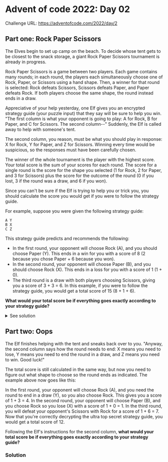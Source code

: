 # Advent of code 2022: Day 02

Challenge URL: https://adventofcode.com/2022/day/2

## Part one: Rock Paper Scissors

The Elves begin to set up camp on the beach. To decide whose tent gets to be closest to the snack storage, a giant Rock Paper Scissors tournament is already in progress.

Rock Paper Scissors is a game between two players. Each game contains many rounds; in each round, the players each simultaneously choose one of Rock, Paper, or Scissors using a hand shape. Then, a winner for that round is selected: Rock defeats Scissors, Scissors defeats Paper, and Paper defeats Rock. If both players choose the same shape, the round instead ends in a draw.

Appreciative of your help yesterday, one Elf gives you an encrypted strategy guide (your puzzle input) that they say will be sure to help you win. "The first column is what your opponent is going to play: A for Rock, B for Paper, and C for Scissors. The second column--" Suddenly, the Elf is called away to help with someone's tent.

The second column, you reason, must be what you should play in response: X for Rock, Y for Paper, and Z for Scissors. Winning every time would be suspicious, so the responses must have been carefully chosen.

The winner of the whole tournament is the player with the highest score. Your total score is the sum of your scores for each round. The score for a single round is the score for the shape you selected (1 for Rock, 2 for Paper, and 3 for Scissors) plus the score for the outcome of the round (0 if you lost, 3 if the round was a draw, and 6 if you won).

Since you can't be sure if the Elf is trying to help you or trick you, you should calculate the score you would get if you were to follow the strategy guide.

For example, suppose you were given the following strategy guide:

```
A Y
B X
C Z
```

This strategy guide predicts and recommends the following:

- In the first round, your opponent will choose Rock (A), and you should choose Paper (Y). This ends in a win for you with a score of 8 (2 because you chose Paper + 6 because you won).
- In the second round, your opponent will choose Paper (B), and you should choose Rock (X). This ends in a loss for you with a score of 1 (1 + 0).
- The third round is a draw with both players choosing Scissors, giving you a score of 3 + 3 = 6.
  In this example, if you were to follow the strategy guide, you would get a total score of 15 (8 + 1 + 6).

**What would your total score be if everything goes exactly according to your strategy guide?**

<details>
<summary>See solution</summary>
We can start solving this problem by modeling the structure of the Rock Paper Scissors game. A central piece of it is the hand shape each player can choose. The options are well-known and we can model them all as an enum:

```rust
enum HandShape {
    ROCK,
    PAPER,
    SCISSORS,
}
```

Then, we can start adding behavior to this enum (yes, Rust allows us to do that). We can first add information about which hand shape defeats the other one. This is as simple as:

```rust
#[derive(Copy, Clone, Debug, PartialEq)]
impl HandShape {
    // -- snip --
    pub fn get_defeated(&self) -> HandShape {
        match self {
            HandShape::ROCK => HandShape::SCISSORS,
            HandShape::PAPER => HandShape::ROCK,
            HandShape::SCISSORS => HandShape::PAPER,
        }
    }
}

// -- snip --
#[cfg(test)]
mod hand_shape_tests {
    // -- snip --
    #[test]
    fn should_return_the_shape_which_defeats_it() {
        let rock = HandShape::ROCK;
        let paper = HandShape::PAPER;
        let scissors = HandShape::SCISSORS;

        assert_eq!(HandShape::PAPER, rock.get_defeater());
        assert_eq!(HandShape::SCISSORS, paper.get_defeater());
        assert_eq!(HandShape::ROCK, scissors.get_defeater());
    }
}
```

By the same token, we can add a method to get information about which hand shape defeats the current shape:

```rust
impl HandShape {
    // -- snip --
    pub fn get_defeater(&self) -> HandShape {
        match self {
            HandShape::ROCK => HandShape::PAPER,
            HandShape::PAPER => HandShape::SCISSORS,
            HandShape::SCISSORS => HandShape::ROCK,
        }
    }
}

// -- snip --

#[cfg(test)]
mod hand_shape_tests {
    // -- snip --
    #[test]
    fn should_return_the_shape_which_it_defeats() {
        let rock = HandShape::ROCK;
        let paper = HandShape::PAPER;
        let scissors = HandShape::SCISSORS;

        assert_eq!(HandShape::SCISSORS, rock.get_defeated());
        assert_eq!(HandShape::ROCK, paper.get_defeated());
        assert_eq!(HandShape::PAPER, scissors.get_defeated());
    }
}
```

As the challenge describes, we also need to store information about how many points a player can get by choosing a specific shape. This logic is implemented below:

```rust
impl HandShape {
  // -- snip --
    pub fn get_points(&self) -> i32 {
        match self {
            HandShape::ROCK => 1,
            HandShape::PAPER => 2,
            HandShape::SCISSORS => 3,
        }
    }
}

// -- snip --

#[cfg(test)]
mod hand_shape_tests {
// -- snip --
    #[test]
    fn should_return_1_if_it_is_a_rock_shape() {
        assert_eq!(1, HandShape::ROCK.get_points());
    }

    #[test]
    fn should_return_2_if_it_is_a_paper_shape() {
        assert_eq!(2, HandShape::PAPER.get_points());
    }

    #[test]
    fn should_return_2_if_it_is_a_scissors_shape() {
        assert_eq!(3, HandShape::SCISSORS.get_points());
    }
}
```

With the `HandShape` logic in place, we can start worrying about battles. We can introduce the concept of rounds, where each round is a hand shape against the other. Following this logic, we can implement a `RoundResult` enum, which (as the name strongly suggests) holds information about the result of a battle round:

```rust
pub enum RoundResult {
    WIN,
    LOSS,
    DRAW,
}
```

With this, we can now implement a method in `HandShape` to process a battle against another shape:

```rust
impl HandShape {
  // -- snip --
    pub fn against(&self, other: HandShape) -> RoundResult {
        if self.get_defeated() == other {
            RoundResult::WIN
        } else if self.get_defeater() == other {
            RoundResult::LOSS
        } else {
            RoundResult::DRAW
        }
    }
}
```

_Note: There are many tests for this method because of all possible permutations, so they'll be excluded from this text. You can find them all in the source code._

That's all for the core functionality of the game. Now that it is fully modeled, we can start implementing the logic of processing a battle round, collecting information about the winner and computing the total number of points of a round.

Let's start by implementing an enum to hold information about the winner. It is as simple as:

```rust
pub enum RoundWinner {
    USER,
    OPPONENT,
    NONE,
}
```

Next, let's create a struct that will hold the information about the hand shapes that both the user and their opponent played:

```rust
pub struct RockPaperScissorsGuessedStrategy {
    pub user_hand_shape: HandShape,
    pub opponent_hand_shape: HandShape,
}

impl RockPaperScissorsGuessedStrategy {
    pub fn build(
        opponent_hand_shape: HandShape,
        user_hand_shape: HandShape,
    ) -> RockPaperScissorsGuessedStrategy {
        RockPaperScissorsGuessedStrategy {
            opponent_hand_shape,
            user_hand_shape,
        }
    }
}
```

Now, by using the `HandShape` and `RoundWinner` enums, we can easily compute the winner of a round:

```rust
impl RockPaperScissorsGuessedStrategy {
    // -- snip --
    pub fn get_winner(&self) -> RoundWinner {
        match self.get_round_result() {
            RoundResult::DRAW => RoundWinner::NONE,
            RoundResult::WIN => RoundWinner::USER,
            RoundResult::LOSS => RoundWinner::OPPONENT,
        }
    }
}

#[cfg(test)]
mod guessed_strategy_tests {
    // -- snip
    #[test]
    fn should_return_the_correct_winner() {
        let opponent_hand_shape = HandShape::ROCK;
        let user_hand_shape = HandShape::PAPER;
        let round =
            RockPaperScissorsGuessedStrategy::build(opponent_hand_shape, user_hand_shape);

        assert_eq!(RoundWinner::USER, round.get_winner());
    }
}
```

We also need to compute the total points of a round:

```rust
impl RockPaperScissorsGuessedStrategy {
    // -- snip --
    pub fn get_total_points(&self) -> i32 {
        let symbol_points = self.user_hand_shape.get_points();
        let round_points = self.get_round_result().get_points();

        symbol_points + round_points
    }
}

#[cfg(test)]
mod guessed_strategy_tests {
    // -- snip --
    #[test]
    fn should_return_the_correct_number_of_points_for_a_win_with_paper() {
        let opponent_hand_shape = HandShape::ROCK;
        let user_hand_shape = HandShape::PAPER;
        let round =
            RockPaperScissorsGuessedStrategy::build(opponent_hand_shape, user_hand_shape);

        assert_eq!(8, round.get_total_points());
    }
}
```

</details>

## Part two: Oops

The Elf finishes helping with the tent and sneaks back over to you. "Anyway, the second column says how the round needs to end: X means you need to lose, Y means you need to end the round in a draw, and Z means you need to win. Good luck!"

The total score is still calculated in the same way, but now you need to figure out what shape to choose so the round ends as indicated. The example above now goes like this:

In the first round, your opponent will choose Rock (A), and you need the round to end in a draw (Y), so you also choose Rock. This gives you a score of 1 + 3 = 4.
In the second round, your opponent will choose Paper (B), and you choose Rock so you lose (X) with a score of 1 + 0 = 1.
In the third round, you will defeat your opponent's Scissors with Rock for a score of 1 + 6 = 7.
Now that you're correctly decrypting the ultra top secret strategy guide, you would get a total score of 12.

Following the Elf's instructions for the second column, **what would your total score be if everything goes exactly according to your strategy guide?**

### Solution

